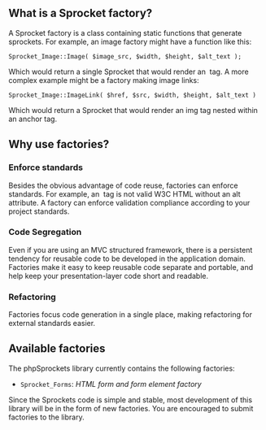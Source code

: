 ## What is a Sprocket factory? ##

A Sprocket factory is a class containing static functions that generate sprockets. For example, an image factory might have a function like this:

```
Sprocket_Image::Image( $image_src, $width, $height, $alt_text );
```

Which would return a single Sprocket that would render an <img /> tag. A more complex example might be a factory making image links:

```
Sprocket_Image::ImageLink( $href, $src, $width, $height, $alt_text )
```

Which would return a Sprocket that would render an img tag nested within an anchor tag.

## Why use factories? ##

### Enforce standards ###
Besides the obvious advantage of code reuse, factories can enforce standards. For example, an <img /> tag is not valid W3C HTML without an alt attribute. A factory can enforce validation compliance according to your project standards.

### Code Segregation ###
Even if you are using an MVC structured framework, there is a persistent tendency for reusable code to be developed in the application domain. Factories make it easy to keep reusable code separate and portable, and help keep your presentation-layer code short and readable.

### Refactoring ###
Factories focus code generation in a single place, making refactoring for external standards easier.

## Available factories ##

The phpSprockets library currently contains the following factories:

  * `Sprocket_Forms`: _HTML form and form element factory_

Since the Sprockets code is simple and stable, most development of this library will be in the form of new factories. You are encouraged to submit factories to the library.